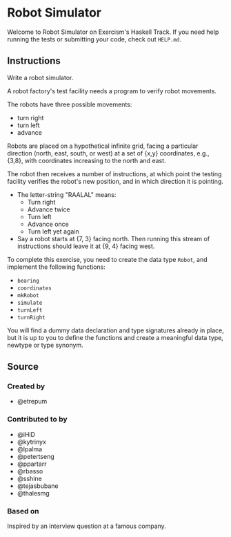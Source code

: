 # Robot Simulator

Welcome to Robot Simulator on Exercism's Haskell Track.
If you need help running the tests or submitting your code, check out `HELP.md`.

## Instructions

Write a robot simulator.

A robot factory's test facility needs a program to verify robot movements.

The robots have three possible movements:

- turn right
- turn left
- advance

Robots are placed on a hypothetical infinite grid, facing a particular
direction (north, east, south, or west) at a set of {x,y} coordinates,
e.g., {3,8}, with coordinates increasing to the north and east.

The robot then receives a number of instructions, at which point the
testing facility verifies the robot's new position, and in which
direction it is pointing.

- The letter-string "RAALAL" means:
  - Turn right
  - Advance twice
  - Turn left
  - Advance once
  - Turn left yet again
- Say a robot starts at {7, 3} facing north. Then running this stream
  of instructions should leave it at {9, 4} facing west.

To complete this exercise, you need to create the data type `Robot`,
and implement the following functions:

- `bearing`
- `coordinates`
- `mkRobot`
- `simulate`
- `turnLeft`
- `turnRight`

You will find a dummy data declaration and type signatures already in place,
but it is up to you to define the functions and create a meaningful data type,
newtype or type synonym.

## Source

### Created by

- @etrepum

### Contributed to by

- @iHiD
- @kytrinyx
- @lpalma
- @petertseng
- @ppartarr
- @rbasso
- @sshine
- @tejasbubane
- @thalesmg

### Based on

Inspired by an interview question at a famous company.
